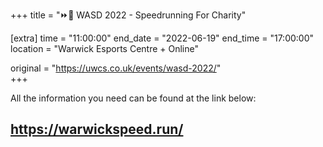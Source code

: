 +++
title = "⏩🏃 WASD 2022 - Speedrunning For Charity"

[extra]
time = "11:00:00"
end_date = "2022-06-19"
end_time = "17:00:00"
location = "Warwick Esports Centre + Online"

original = "https://uwcs.co.uk/events/wasd-2022/"    
+++

All the information you need can be found at the link below:

## <https://warwickspeed.run/>

